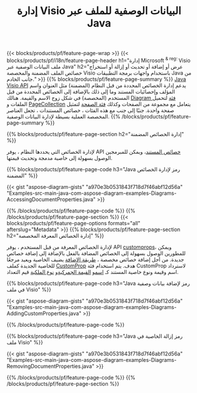 ﻿---
title: إدارة Visio البيانات الوصفية للملف عبر Java
url: /ar/java/metadata/
description: عرض أو إضافة أو تعديل أو إزالة أو استخراج البيانات الوصفية للملفات Visio باستخدام سطور قليلة فقط من التعليمات البرمجية Java
---
{{< blocks/products/pf/feature-page-wrap >}}
{{< blocks/products/pf/i18n/feature-page-header h1="إدارة Microsoft <sup> & reg؛ </sup> Visio ملف البيانات الوصفية عبر Java" h2="عرض أو إضافة أو تحديث أو إزالة أو استخراج خصائص الملف المضمنة والمخصصة Visio باستخدام واجهات برمجة التطبيقات Java من جانب الخادم." >}}
{{% blocks/products/pf/feature-page-summary %}}
[Java Visio API](/diagram/java/) يدعم إدارة الخصائص المحددة من قبل النظام (المضمنة) مثل العنوان واسم المؤلف وإحصائيات المستند وما إلى ذلك بالإضافة إلى الخصائص المحددة من قبل المستخدم (المخصصة) في شكل زوج الاسم والقيمة. هنالك [Diagram فئة](https://apireference.aspose.com/diagram/java/com.aspose.diagram/diagram) لتحميل الملفات و [PageCollection](https://apireference.aspose.com/diagram/java/com.aspose.diagram/pagecollection) يتعامل مع مجموعة من الصفحات وكذلك [فئة الصفحة](https://apireference.aspose.com/diagram/java/com.aspose.diagram/page) لتمثيل صفحة واحدة. جنبًا إلى جنب مع هذه الفئات ، خصائص المستندات ، تجعل العناصر المخصصة العملية بسيطة لإدارة البيانات الوصفية. 
{{% /blocks/products/pf/feature-page-summary %}}

{{% blocks/products/pf/feature-page-section h2="إدارة الخصائص المضمنة" %}}

لإدارة الخصائص التي يحددها النظام ، يوفر API [خصائص المستند](https://apireference.aspose.com/diagram/java/com.aspose.diagram/documentproperties)، ويمكن للمبرمجين الوصول بسهولة إلى خاصية مدمجة وتحديث قيمتها. 

{{% blocks/products/pf/feature-page-code h3="Java رمز لإدارة الخصائص المضمنة" %}}

{{< gist "aspose-diagram-gists" "a970e3b0531843f718d7f46abf12d56a" "Examples-src-main-java-com-aspose-diagram-examples-Diagrams-AccessingDocumentProperties.java" >}}

{{% /blocks/products/pf/feature-page-code %}}
{{% /blocks/products/pf/feature-page-section %}}
{{< blocks/products/pf/feature-page-options formats="all" afterslug="Metadata" >}}
{{% blocks/products/pf/feature-page-section h2="إدارة الخصائص المعرفة المخصصة" %}}

لإدارة الخصائص المعرفة من قبل المستخدم ، يوفر API [customprops](https://apireference.aspose.com/diagram/java/com.aspose.diagram/documentproperties#CustomProps)، ويمكن للمطورين الوصول بسهولة إلى الخصائص المضافة بالفعل بالإضافة إلى إضافة خصائص جديدة. من أجل إضافة خصائص مخصصة ، [طريقة الإضافة](https://apireference.aspose.com/diagram/java/com.aspose.diagram/custompropcollection#add(com.aspose.diagram.CustomProp)) يضيف الخاصية ويعيد مرجعًا للخاصية الجديدة كملف [CustomProp](https://apireference.aspose.com/diagram/java/com.aspose.diagram/customprop) هدف. يتم استخدام فئة CustomProp لاسترداد اسم وقيمة ونوع خاصية المستند كـ [اسم](https://apireference.aspose.com/diagram/java/com.aspose.diagram/customprop#Name)و [القيمة الجمركية](https://apireference.aspose.com/diagram/java/com.aspose.diagram/customprop#CustomValue)و [نوع الملكية](https://apireference.aspose.com/diagram/java/com.aspose.diagram/customprop#PropType) قيم التعداد. 
 
{{% blocks/products/pf/feature-page-code h3="Java رمز لإضافة بيانات وصفية في ملف Visio" %}}

{{< gist "aspose-diagram-gists" "a970e3b0531843f718d7f46abf12d56a" "Examples-src-main-java-com-aspose-diagram-examples-Diagrams-AddingCustomProperties.java" >}}

{{% /blocks/products/pf/feature-page-code %}}


{{% blocks/products/pf/feature-page-code h3="Java رمز إزالة الخاصية في ملف Visio" %}}

{{< gist "aspose-diagram-gists" "a970e3b0531843f718d7f46abf12d56a" "Examples-src-main-java-com-aspose-diagram-examples-Diagrams-RemovingDocumentProperties.java" >}}

{{% /blocks/products/pf/feature-page-code %}}
{{% /blocks/products/pf/feature-page-section %}}
